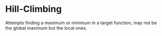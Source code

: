 # Hill-Climbing

Attempts finding a maximum or minimum in a target function, may not be the global maximum but the local ones.

